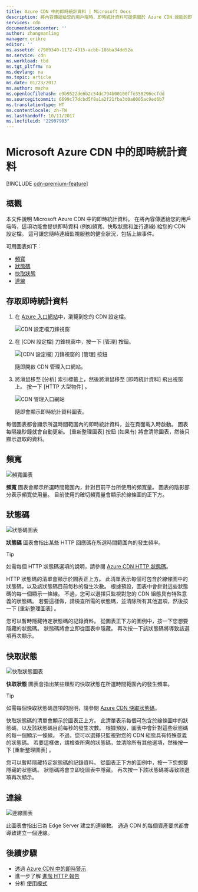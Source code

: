 ```yaml
---
title: Azure CDN 中的即時統計資料 | Microsoft Docs
description: 將內容傳遞給您的用戶端時，即時統計資料可提供關於 Azure CDN 效能的即時資料。
services: cdn
documentationcenter: ''
author: zhangmanling
manager: erikre
editor: ''
ms.assetid: c7989340-1172-4315-acbb-186ba34dd52a
ms.service: cdn
ms.workload: tbd
ms.tgt_pltfrm: na
ms.devlang: na
ms.topic: article
ms.date: 01/23/2017
ms.author: mazha
ms.openlocfilehash: e9b9522de6b2c54dc794b00100ffe358296ecfdd
ms.sourcegitcommit: 6699c77dcbd5f8a1a2f21fba3d0a0005ac9ed6b7
ms.translationtype: HT
ms.contentlocale: zh-TW
ms.lasthandoff: 10/11/2017
ms.locfileid: "22997903"
---
```

# <a name="real-time-stats-in-microsoft-azure-cdn"></a>Microsoft Azure CDN 中的即時統計資料
[!INCLUDE [cdn-premium-feature](../../includes/cdn-premium-feature.md)]

## <a name="overview"></a>概觀
本文件說明 Microsoft Azure CDN 中的即時統計資料。  在將內容傳遞給您的用戶端時，這項功能會提供即時資料 (例如頻寬、快取狀態和並行連線) 給您的 CDN 設定檔。 這可讓您隨時連續監視服務的健全狀況，包括上線事件。

可用圖表如下︰

* [頻寬](#bandwidth)
* [狀態碼](#status-codes)
* [快取狀態](#cache-statuses)
* [連線](#connections)

## <a name="accessing-real-time-stats"></a>存取即時統計資料
1. 在 [Azure 入口網站](https://portal.azure.com)中，瀏覽到您的 CDN 設定檔。
   
    ![CDN 設定檔刀鋒視窗](./media/cdn-real-time-stats/cdn-profile-blade.png)
2. 在 [CDN 設定檔] 刀鋒視窗中，按一下 [管理]  按鈕。
   
    ![[CDN 設定檔] 刀鋒視窗的 [管理] 按鈕](./media/cdn-real-time-stats/cdn-manage-btn.png)
   
    隨即開啟 CDN 管理入口網站。
3. 將滑鼠移至 [分析] 索引標籤上，然後將滑鼠移至 [即時統計資料] 飛出視窗上。  按一下 [HTTP 大型物件] 。
   
    ![CDN 管理入口網站](./media/cdn-real-time-stats/cdn-premium-portal.png)
   
    隨即會顯示即時統計資料圖表。

每個圖表都會顯示所選時間範圍內的即時統計資料，並在頁面載入時啟動。  圖表每隔幾秒鐘就會自動更新。  [重新整理圖表]  按鈕 (如果有) 將會清除圖表，然後只顯示選取的資料。

## <a name="bandwidth"></a>頻寬
![頻寬圖表](./media/cdn-real-time-stats/cdn-bandwidth.png)

**頻寬** 圖表會顯示所選時間範圍內，針對目前平台所使用的頻寬量。 圖表的陰影部分表示頻寬使用量。 目前使用的確切頻寬量會顯示於線條圖的正下方。

## <a name="status-codes"></a>狀態碼
![狀態碼圖表](./media/cdn-real-time-stats/cdn-status-codes.png)

**狀態碼** 圖表會指出某些 HTTP 回應碼在所選時間範圍內的發生頻率。

> [!TIP]
> 如需每個 HTTP 狀態碼選項的說明，請參閱 [Azure CDN HTTP 狀態碼](https://msdn.microsoft.com/library/mt759238.aspx)。
> 
> 

HTTP 狀態碼的清單會顯示於圖表正上方。 此清單表示每個可包含於線條圖中的狀態碼，以及該狀態碼目前每秒的發生次數。 根據預設，圖表中會針對這些狀態碼的每一個顯示一條線。 不過，您可以選擇只監視對您的 CDN 組態具有特殊意義的狀態碼。 若要這樣做，請檢查所需的狀態碼，並清除所有其他選項，然後按一下 [重新整理圖表] 。 

您可以暫時隱藏特定狀態碼的記錄資料。  從圖表正下方的圖例中，按一下您想要隱藏的狀態碼。 狀態碼將會立即從圖表中隱藏。 再次按一下該狀態碼將導致該選項再次顯示。

## <a name="cache-statuses"></a>快取狀態
![快取狀態圖表](./media/cdn-real-time-stats/cdn-cache-status.png)

**快取狀態** 圖表會指出某些類型的快取狀態在所選時間範圍內的發生頻率。 

> [!TIP]
> 如需每個快取狀態碼選項的說明，請參閱 [Azure CDN 快取狀態碼](https://msdn.microsoft.com/library/mt759237.aspx)。
> 
> 

快取狀態碼的清單會顯示於圖表正上方。 此清單表示每個可包含於線條圖中的狀態碼，以及該狀態碼目前每秒的發生次數。 根據預設，圖表中會針對這些狀態碼的每一個顯示一條線。 不過，您可以選擇只監視對您的 CDN 組態具有特殊意義的狀態碼。 若要這樣做，請檢查所需的狀態碼，並清除所有其他選項，然後按一下 [重新整理圖表] 。 

您可以暫時隱藏特定狀態碼的記錄資料。  從圖表正下方的圖例中，按一下您想要隱藏的狀態碼。 狀態碼將會立即從圖表中隱藏。 再次按一下該狀態碼將導致該選項再次顯示。

## <a name="connections"></a>連線
![連線圖表](./media/cdn-real-time-stats/cdn-connections.png)

此圖表會指出已為 Edge Server 建立的連線數。 通過 CDN 的每個資產要求都會導致建立一個連線。

## <a name="next-steps"></a>後續步驟
* 透過 [Azure CDN 中的即時警示](cdn-real-time-alerts.md)
* 進一步了解 [進階 HTTP 報告](cdn-advanced-http-reports.md)
* 分析 [使用模式](cdn-analyze-usage-patterns.md)

